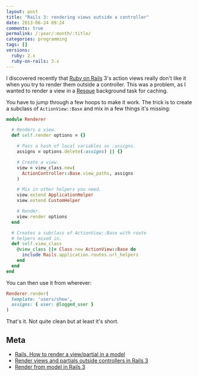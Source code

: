 ```yaml
---
layout: post
title: "Rails 3: rendering views outside a controller"
date: 2013-06-24 09:24
comments: true
permalink: /:year/:month/:title/
categories: programming
tags: []
versions:
  ruby: 2.x
  ruby-on-rails: 3.x
---
```


I discovered recently that [Ruby on Rails][ruby-on-rails] 3's action views
really don't like it when you try to render them outside a controller. This was
a problem, as I wanted to render a view in a [Resque][resque] background task
for caching.

You have to jump through a few hoops to make it work. The trick is to create a
subclass of `ActionView::Base` and mix in a few things it's missing:

```ruby
module Renderer

  # Renders a view.
  def self.render options = {}

    # Pass a hash of local variables as :assigns.
    assigns = options.delete(:assigns) || {}

    # Create a view.
    view = view_class.new(
      ActionController::Base.view_paths, assigns
    )

    # Mix in other helpers you need.
    view.extend ApplicationHelper
    view.extend CustomHelper

    # Render.
    view.render options
  end

  # Creates a subclass of ActionView::Base with route
  # helpers mixed in.
  def self.view_class
    @view_class ||= Class.new ActionView::Base do
      include Rails.application.routes.url_helpers
    end
  end
end
```

You can then use it from wherever:

```ruby
Renderer.render(
  template: 'users/show',
  assigns: { user: @logged_user }
)
```

That's it. Not quite clean but at least it's short.

## Meta

* [Rails, How to render a view/partial in a model](http://stackoverflow.com/questions/6318959/rails-how-to-render-a-view-partial-in-a-model)
* [Render views and partials outside controllers in Rails 3](http://www.amberbit.com/blog/render-views-and-partials-outside-controllers-in-rails-3)
* [Render from model in Rails 3](https://gist.github.com/aliang/1022384)

[resque]: https://github.com/resque/resque
[ruby-on-rails]: https://rubyonrails.org
